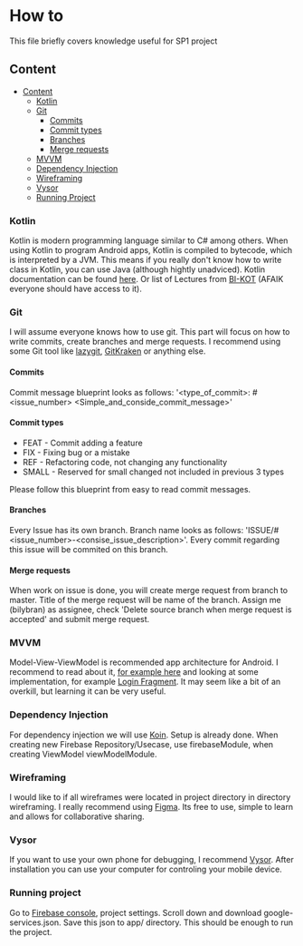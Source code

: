 # How to

This file briefly covers knowledge useful for SP1 project

## Content
  - [Content](#content)
    - [Kotlin](#kotlin)
    - [Git](#git)
      - [Commits](#commits)
      - [Commit types](#commit-types)
      - [Branches](#branches)
      - [Merge requests](#merge-requests)
    - [MVVM](#mvvm)
    - [Dependency Injection](#dependency-injection)
    - [Wireframing](#wireframing)
    - [Vysor](#Vysor)
    - [Running Project](#running-project)

### Kotlin

Kotlin is modern programming language similar to C# among others. When using Kotlin to program Android apps, Kotlin is compiled to bytecode, which is interpreted by a JVM. This means if you really don't know how to write class in Kotlin, you can use Java (although hightly unadviced). 
Kotlin documentation can be found [here](https://kotlinlang.org/docs/home.html).
Or list of Lectures from [BI-KOT](https://courses.fit.cvut.cz/BI-KOT/lectures/index.html) (AFAIK everyone should have access to it).

### Git

I will assume everyone knows how to use git. This part will focus on how to write commits, create branches and merge requests. I recommend using some Git tool like [lazygit](https://github.com/jesseduffield/lazygit), [GitKraken](https://www.gitkraken.com) or anything else.

#### Commits

Commit message blueprint looks as follows: '<type_of_commit>: #<issue_number> <Simple_and_conside_commit_message>' 

#### Commit types 
- FEAT - Commit adding a feature
- FIX - Fixing bug or a mistake
- REF - Refactoring code, not changing any functionality
- SMALL - Reserved for small changed not included in previous 3 types

Please follow this blueprint from easy to read commit messages.

#### Branches

Every Issue has its own branch. Branch name looks as follows: 'ISSUE/#<issue_number>-<consise_issue_description>'. Every commit regarding this issue will be commited on this branch. 

#### Merge requests
When work on issue is done, you will create merge request from branch to master. Title of the merge request will be name of the branch. Assign me (bilybran) as assignee, check 'Delete source branch when merge request is accepted' and submit merge request.

### MVVM

Model-View-ViewModel is recommended app architecture for Android. I recommend to read about it, [for example here](https://www.geeksforgeeks.org/mvvm-model-view-viewmodel-architecture-pattern-in-android/) and looking at some implementation, for example [Login Fragment](https://gitlab.fit.cvut.cz/bilybran/bookista/blob/master/app/src/main/java/com/exwise/bookista/fragment/authentication/LoginFragment.kt). It may seem like a bit of an overkill, but learning it can be very useful.

### Dependency Injection

For dependency injection we will use [Koin](https://insert-koin.io). Setup is already done. When creating new Firebase Repository/Usecase, use firebaseModule, when creating ViewModel viewModelModule.

### Wireframing

I would like to if all wireframes were located in project directory in directory wireframing. I really recommend using [Figma](https://www.figma.com). Its free to use, simple to learn and allows for collaborative sharing.

### Vysor

If you want to use your own phone for debugging, I recommend [Vysor](https://www.vysor.io). After installation you can use your computer for controling your mobile device.

### Running project

Go to [Firebase console](https://console.firebase.google.com/u/2/project/bookista-23af2/overview), project settings. Scroll down and download google-services.json. Save this json to app/ directory. This should be enough to run the project.